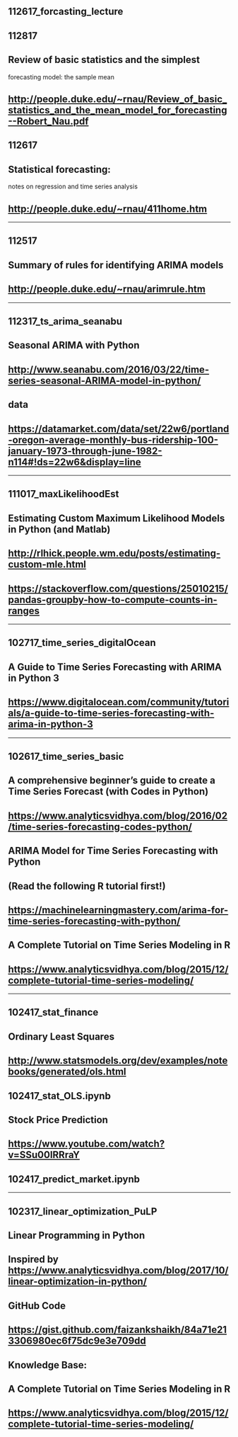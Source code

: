 ## 112617_forcasting_lecture

## 112817
## Review of basic statistics and the simplest
forecasting model: the sample mean
## http://people.duke.edu/~rnau/Review_of_basic_statistics_and_the_mean_model_for_forecasting--Robert_Nau.pdf

## 112617
## Statistical forecasting:
notes on regression and time series analysis
## http://people.duke.edu/~rnau/411home.htm

---
## 112517
## Summary of rules for identifying ARIMA models
## http://people.duke.edu/~rnau/arimrule.htm
---
## 112317_ts_arima_seanabu
## Seasonal ARIMA with Python
## http://www.seanabu.com/2016/03/22/time-series-seasonal-ARIMA-model-in-python/
## data
## https://datamarket.com/data/set/22w6/portland-oregon-average-monthly-bus-ridership-100-january-1973-through-june-1982-n114#!ds=22w6&display=line
---
## 111017_maxLikelihoodEst
## Estimating Custom Maximum Likelihood Models in Python (and Matlab)
## http://rlhick.people.wm.edu/posts/estimating-custom-mle.html
## https://stackoverflow.com/questions/25010215/pandas-groupby-how-to-compute-counts-in-ranges

---
## 102717_time_series_digitalOcean
## A Guide to Time Series Forecasting with ARIMA in Python 3
## https://www.digitalocean.com/community/tutorials/a-guide-to-time-series-forecasting-with-arima-in-python-3

---
## 102617_time_series_basic
## A comprehensive beginner’s guide to create a Time Series Forecast (with Codes in Python)
## https://www.analyticsvidhya.com/blog/2016/02/time-series-forecasting-codes-python/

## ARIMA Model for Time Series Forecasting with Python 
## (Read the following R tutorial first!)
## https://machinelearningmastery.com/arima-for-time-series-forecasting-with-python/
## A Complete Tutorial on Time Series Modeling in R
## https://www.analyticsvidhya.com/blog/2015/12/complete-tutorial-time-series-modeling/

---
## 102417_stat_finance
## Ordinary Least Squares
## http://www.statsmodels.org/dev/examples/notebooks/generated/ols.html
## 102417_stat_OLS.ipynb
## Stock Price Prediction
## https://www.youtube.com/watch?v=SSu00IRRraY
## 102417_predict_market.ipynb

---
## 102317_linear_optimization_PuLP
## Linear Programming in Python
## Inspired by https://www.analyticsvidhya.com/blog/2017/10/linear-optimization-in-python/
## GitHub Code
## https://gist.github.com/faizankshaikh/84a71e213306980ec6f75dc9e3e709dd

## Knowledge Base:
## A Complete Tutorial on Time Series Modeling in R
## https://www.analyticsvidhya.com/blog/2015/12/complete-tutorial-time-series-modeling/


 